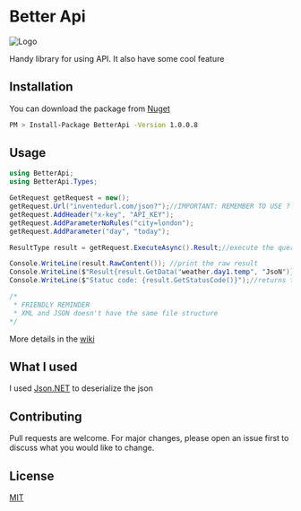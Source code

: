 # Better Api
![Logo](https://github.com/V4L304/BetterApi/blob/master/logo.png)

Handy library for using API. It also have some cool feature

## Installation

You can download the package from [Nuget](https://www.nuget.org/packages/BetterApi/)

```bash
PM > Install-Package BetterApi -Version 1.0.0.8
```

## Usage

```csharp
using BetterApi;
using BetterApi.Types;

GetRequest getRequest = new();
getRequest.Url("inventedurl.com/json?");//IMPORTANT: REMEMBER TO USE ? AT THE END OF THE URL
getRequest.AddHeader("x-key", "API_KEY");
getRequest.AddParameterNoRules("city=london");
getRequest.AddParameter("day", "today");

ResultType result = getRequest.ExecuteAsync().Result;//execute the query and get the instance

Console.WriteLine(result.RawContent()); //print the raw result
Console.WriteLine($"Result{result.GetData("weather.day1.temp", "JsoN")}");//to access at nodes, use the .
Console.WriteLine($"Statuc code: {result.GetStatusCode()}");//returns the status code of the request

/*
 * FRIENDLY REMINDER
 * XML and JSON doesn't have the same file structure
*/
```
More details in the [wiki](https://github.com/V4L304/BetterApi/wiki#documentation)
## What I used
I used [Json.NET](https://www.newtonsoft.com/json) to deserialize the json

## Contributing
Pull requests are welcome. For major changes, please open an issue first to discuss what you would like to change.
## License
[MIT](https://choosealicense.com/licenses/mit/)
